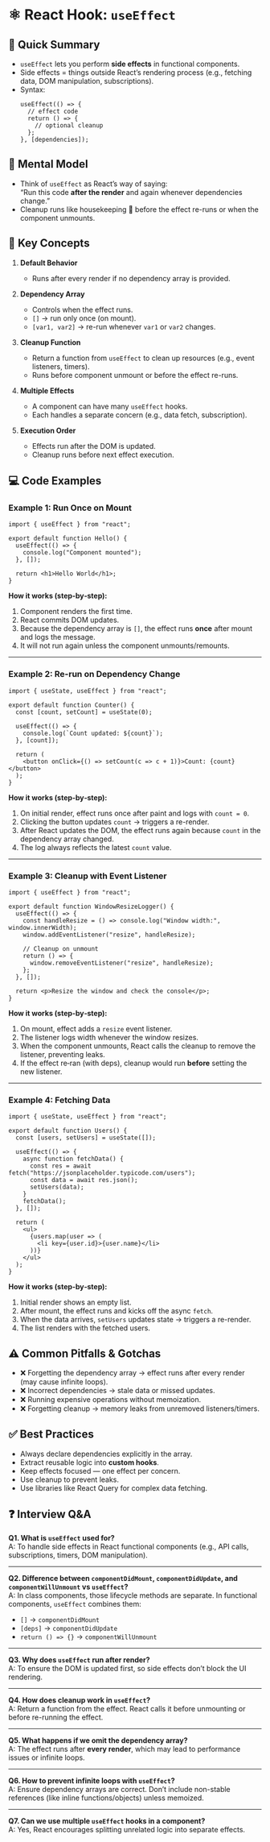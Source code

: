 # ⚛️ React Hook: `useEffect`

## 📖 Quick Summary
- `useEffect` lets you perform **side effects** in functional components.  
- Side effects = things outside React’s rendering process (e.g., fetching data, DOM manipulation, subscriptions).  
- Syntax:  
  ```tsx
  useEffect(() => {
    // effect code
    return () => {
      // optional cleanup
    };
  }, [dependencies]);
  ```

## 🧠 Mental Model
- Think of `useEffect` as React’s way of saying:  
  “Run this code **after the render** and again whenever dependencies change.”  
- Cleanup runs like housekeeping 🧹 before the effect re-runs or when the component unmounts.

## 🔑 Key Concepts
1. **Default Behavior**
   - Runs after every render if no dependency array is provided.

2. **Dependency Array**
   - Controls when the effect runs.  
   - `[]` → run only once (on mount).  
   - `[var1, var2]` → re-run whenever `var1` or `var2` changes.

3. **Cleanup Function**
   - Return a function from `useEffect` to clean up resources (e.g., event listeners, timers).  
   - Runs before component unmount or before the effect re-runs.

4. **Multiple Effects**
   - A component can have many `useEffect` hooks.  
   - Each handles a separate concern (e.g., data fetch, subscription).

5. **Execution Order**
   - Effects run after the DOM is updated.  
   - Cleanup runs before next effect execution.

## 💻 Code Examples

### Example 1: Run Once on Mount
```tsx
import { useEffect } from "react";

export default function Hello() {
  useEffect(() => {
    console.log("Component mounted");
  }, []);

  return <h1>Hello World</h1>;
}
```
**How it works (step‑by‑step):**
1) Component renders the first time.  
2) React commits DOM updates.  
3) Because the dependency array is `[]`, the effect runs **once** after mount and logs the message.  
4) It will not run again unless the component unmounts/remounts.

---

### Example 2: Re-run on Dependency Change
```tsx
import { useState, useEffect } from "react";

export default function Counter() {
  const [count, setCount] = useState(0);

  useEffect(() => {
    console.log(`Count updated: ${count}`);
  }, [count]);

  return (
    <button onClick={() => setCount(c => c + 1)}>Count: {count}</button>
  );
}
```
**How it works (step‑by‑step):**
1) On initial render, effect runs once after paint and logs with `count = 0`.  
2) Clicking the button updates `count` → triggers a re-render.  
3) After React updates the DOM, the effect runs again because `count` in the dependency array changed.  
4) The log always reflects the latest `count` value.

---

### Example 3: Cleanup with Event Listener
```tsx
import { useEffect } from "react";

export default function WindowResizeLogger() {
  useEffect(() => {
    const handleResize = () => console.log("Window width:", window.innerWidth);
    window.addEventListener("resize", handleResize);

    // Cleanup on unmount
    return () => {
      window.removeEventListener("resize", handleResize);
    };
  }, []);

  return <p>Resize the window and check the console</p>;
}
```
**How it works (step‑by‑step):**
1) On mount, effect adds a `resize` event listener.  
2) The listener logs width whenever the window resizes.  
3) When the component unmounts, React calls the cleanup to remove the listener, preventing leaks.  
4) If the effect re‑ran (with deps), cleanup would run **before** setting the new listener.

---

### Example 4: Fetching Data
```tsx
import { useState, useEffect } from "react";

export default function Users() {
  const [users, setUsers] = useState([]);

  useEffect(() => {
    async function fetchData() {
      const res = await fetch("https://jsonplaceholder.typicode.com/users");
      const data = await res.json();
      setUsers(data);
    }
    fetchData();
  }, []);

  return (
    <ul>
      {users.map(user => (
        <li key={user.id}>{user.name}</li>
      ))}
    </ul>
  );
}
```
**How it works (step‑by‑step):**
1) Initial render shows an empty list.  
2) After mount, the effect runs and kicks off the async `fetch`.  
3) When the data arrives, `setUsers` updates state → triggers a re-render.  
4) The list renders with the fetched users.

## ⚠️ Common Pitfalls & Gotchas
- ❌ Forgetting the dependency array → effect runs after every render (may cause infinite loops).  
- ❌ Incorrect dependencies → stale data or missed updates.  
- ❌ Running expensive operations without memoization.  
- ❌ Forgetting cleanup → memory leaks from unremoved listeners/timers.  

## ✅ Best Practices
- Always declare dependencies explicitly in the array.  
- Extract reusable logic into **custom hooks**.  
- Keep effects focused — one effect per concern.  
- Use cleanup to prevent leaks.  
- Use libraries like React Query for complex data fetching.  

## ❓ Interview Q&A

**Q1. What is `useEffect` used for?**  
A: To handle side effects in React functional components (e.g., API calls, subscriptions, timers, DOM manipulation).  

---

**Q2. Difference between `componentDidMount`, `componentDidUpdate`, and `componentWillUnmount` vs `useEffect`?**  
A: In class components, those lifecycle methods are separate. In functional components, `useEffect` combines them:  
- `[]` → `componentDidMount`  
- `[deps]` → `componentDidUpdate`  
- `return () => {}` → `componentWillUnmount`  

---

**Q3. Why does `useEffect` run after render?**  
A: To ensure the DOM is updated first, so side effects don’t block the UI rendering.  

---

**Q4. How does cleanup work in `useEffect`?**  
A: Return a function from the effect. React calls it before unmounting or before re-running the effect.  

---

**Q5. What happens if we omit the dependency array?**  
A: The effect runs after **every render**, which may lead to performance issues or infinite loops.  

---

**Q6. How to prevent infinite loops with `useEffect`?**  
A: Ensure dependency arrays are correct. Don’t include non-stable references (like inline functions/objects) unless memoized.  

---

**Q7. Can we use multiple `useEffect` hooks in a component?**  
A: Yes, React encourages splitting unrelated logic into separate effects.  
